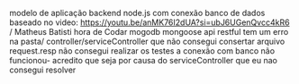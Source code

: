 modelo de aplicação backend node.js com conexão banco de dados
baseado no video: https://youtu.be/anMK76I2dUA?si=ubJ6UGenQvcc4kR6  / Matheus Batisti hora de Codar
mogodb mongoose api restful 
tem um erro na pasta/ controller/serviceController que não consegui consertar
arquivo request.resp não consegui realizar os testes a conexão com banco não funcionou- acredito que seja por causa do serviceController que eu nao consegui resolver 


